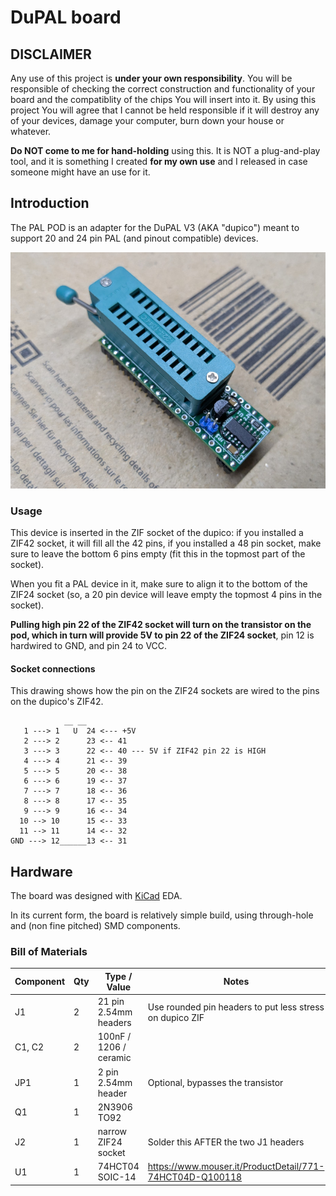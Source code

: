 # DuPAL board

## DISCLAIMER

Any use of this project is **under your own responsibility**.
You will be responsible of checking the correct construction and functionality of your board and the compatiblity of the chips You will insert into it.
By using this project You will agree that I cannot be held responsible if it will destroy any of your devices, damage your computer, burn down your house or whatever.

**Do NOT come to me for hand-holding** using this. It is NOT a plug-and-play tool, and it is something I created **for my own use** and I released in case someone might have an use for it.

## Introduction

The PAL POD is an adapter for the DuPAL V3 (AKA "dupico") meant to support 20 and 24 pin PAL (and pinout compatible) devices.

![Rev. 0 PCB](pics/pal_pod.jpg)

### Usage

This device is inserted in the ZIF socket of the dupico: if you installed a ZIF42 socket, it will fill all the 42 pins, if you installed a 48 pin socket, make sure to leave the bottom 6 pins empty (fit this in the topmost part of the socket).

When you fit a PAL device in it, make sure to align it to the bottom of the ZIF24 socket (so, a 20 pin device will leave empty the topmost 4 pins in the socket). 

**Pulling high pin 22 of the ZIF42 socket will turn on the transistor on the pod, which in turn will provide 5V to pin 22 of the ZIF24 socket**, pin 12 is hardwired to GND, and pin 24 to VCC.

#### Socket connections

This drawing shows how the pin on the ZIF24 sockets are wired to the pins on the dupico's ZIF42.

```
            __ __
   1 ---> 1   U  24 <--- +5V
   2 ---> 2      23 <-- 41
   3 ---> 3      22 <-- 40 --- 5V if ZIF42 pin 22 is HIGH
   4 ---> 4      21 <-- 39
   5 ---> 5      20 <-- 38
   6 ---> 6      19 <-- 37
   7 ---> 7      18 <-- 36
   8 ---> 8      17 <-- 35
   9 ---> 9      16 <-- 34
  10 --> 10      15 <-- 33
  11 --> 11      14 <-- 32
GND ---> 12______13 <-- 31

```

## Hardware

The board was designed with [KiCad](https://kicad.org/) EDA.

In its current form, the board is relatively simple build, using through-hole and (non fine pitched) SMD components.


### Bill of Materials

| Component         | Qty | Type / Value                   | Notes                                                    |
| ----------------- | --- | ------------------------------ | -------------------------------------------------------- |
| J1                |  2  | 21 pin 2.54mm headers          | Use rounded pin headers to put less stress on dupico ZIF |
| C1, C2            |  2  | 100nF / 1206 / ceramic         |                                                          |
| JP1               |  1  | 2 pin 2.54mm header            | Optional, bypasses the transistor                        |
| Q1                |  1  | 2N3906 TO92                    |                                                          |
| J2                |  1  | narrow ZIF24 socket            | Solder this AFTER the two J1 headers                     |
| U1                |  1  | 74HCT04 SOIC-14                | https://www.mouser.it/ProductDetail/771-74HCT04D-Q100118 |

